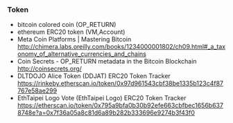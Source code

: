 ### Token

* bitcoin colored coin (OP_RETURN)
* ethereum ERC20 token (VM,Account)
* Meta Coin Platforms | Mastering Bitcoin http://chimera.labs.oreilly.com/books/1234000001802/ch09.html#_a_taxonomy_of_alternative_currencies_and_chains
* Coin Secrets - OP_RETURN metadata in the Bitcoin Blockchain  http://coinsecrets.org/
* DLTDOJO Alice Token (DDJAT) ERC20 Token Tracker  https://rinkeby.etherscan.io/token/0x97d961543cbf38be1335b123c4f87767e58ae299
* EthTaipei Logo Vote (EthTaipei Logo) ERC20 Token Tracker  https://etherscan.io/token/0x795a9bfa0b30b92efe663cbfbec1656b6378748e?a=0x7f36a05a8c81d6a89b282b333696e9274b3f43f0